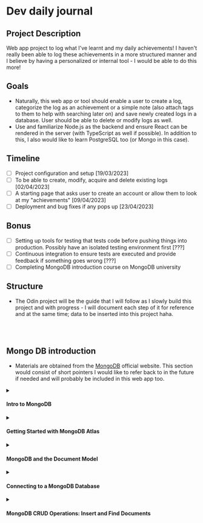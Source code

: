 # Dev daily journal
## Project Description
Web app project to log what I've learnt and my daily achievements! I haven't really been able to log these achievements in a more structured manner and I believe by having a personalized or internal tool - I would be able to do this more!

## Goals
- Naturally, this web app or tool should enable a user to create a log, categorize the log as an achievement or a simple note (also attach tags to them to help with searching later on) and save newly created logs in a database. User should be able to delete or modify logs as well.
- Use and familiarize Node.js as the backend and ensure React can be rendered in the server (with TypeScript as well if possible). In addition to this, I also would like to learn PostgreSQL too (or Mongo in this case).

## Timeline
- [ ] Project configuration and setup [19/03/2023]
- [ ] To be able to create, modify, acquire and delete existing logs [02/04/2023]
- [ ] A starting page that asks user to create an account or allow them to look at my "achievements" [09/04/2023]
- [ ] Deployment and bug fixes if any pops up [23/04/2023]

## Bonus
- [ ] Setting up tools for testing that tests code before pushing things into production. Possibly have an isolated testing environment first [???]
- [ ] Continuous integration to ensure tests are executed and provide feedback if something goes wrong [???]
- [ ] Completing MongoDB introduction course on MongoDB university

## Structure
- The Odin project will be the guide that I will follow as I slowly build this project and with progress - I will document each step of it for reference and at the same time; data to be inserted into this project haha. 

<br/><br/>

## Mongo DB introduction
- Materials are obtained from the [MongoDB](https://learn.mongodb.com/learning-paths/introduction-to-mongodb) official website. This section would consist of short pointers I would like to refer back to in the future if needed and will probably be included in this web app too.

<details><summary><h4>Intro to MongoDB</h4></summary>
<ul>
  <li>Notable keywords; CRUD with MongoDB, search experience, aggregation, indexing, data modeling and transactions</li>
  <li>All exercises are done via IDE on MongoDB course (which is connected to an Atlas cluster)</li>
</ul>
</details>

<details><summary><h4>Getting Started with MongoDB Atlas</h4></summary>
  <ol>
    <li><details><summary><h4>Introduction to MongoDB - Developer Data Platform</h4></summary>
      <ul>
        <li>Database as a serivce (DBaaS) - do not need to configure or manage database but Atlas would do this for us</li>
        <li>Replica Set: data is stored in more than one server (a group of server that holds data). Redundancy and availability</li>
        <li>Type of instances: Clusters (Shared & Dedicated) - serveral mongo servers working  together</li>
        <li>Type of instances: Serverless - charge based on usage and will scale depending  on needs</li>
        <li>Has data API, graphQL API and triggers to enable event driven architecture</li>
      </ul>
    </details></li>
    <li><details>
    <summary><h4>Creating and deploying at Atlas cluster</h4></summary>
      <ul>
        <li>Organizations - define and manager userss and teams</li>
        <li>Projects - create separate projects for development, testing and production</li>
        <li>Add database user for SSH purposes</li>
        <li>Remember add own IP address (or any other) so that MongoDB Atlas doesn't block as it blocks everything but anything within Atlas themselves</li>
        <li>Data explorer can be used to visualize existing data in clusters</li>
      </ul>
    </details></li>
  </ol>
</details>

<details><summary><h4>MongoDB and the Document Model</h4></summary>
  <ol>
    <li><details><summary><h4>MongoDB database</h4></summary>
      <ul>
        <li>MongoDB stored as documents similar to JSON - able to use one format for any applicaitons</li>
        <li>Document - basic unit of data in MongoDB</li>
        <li>Collection - set of documents (structure may not be the same within collection since a document has flexible schema)</li>
        <li>Database - set of collections</li>
        <li>Atlas offers full text search and data visualization</li>
     </ul>
    </details></li>
    <li><details><summary><h4>MongoDB Document Model</h4></summary>
      <ul>
        <li>Documents displayed in JSON and stored in BSON (extension of JSON but in binary which supports multiple different data types) on database.</li>
        <li>Every document requires <code>_id</code> field, if document doesn't have one - MongoDB auto generates ObjectId to represent <code>_id</code> field</li>
        <li>Collections can have different documents schemas in it (because schema is flexbile as it supports polymorphic documents).</li>
        <li>To have more control over database, can have optional schema validation in placed. This can be used to constraint structure of documents.</li> 
       </ul>
    </details></li>
    <li><details><summary><h4>Managing Databases, Collections, and Documents in Atlas Data Explorer</h4></summary>
      <ul>
        <li>Atlas Data Explorer - can create collections or databases and insert documents into databases as required</li>
        <li>Atlas UI - useful for testing purposes</li>
       </ul>
    </details></li>
  </ol>
</details>

<details><summary><h4>Connecting to a MongoDB Database</h4></summary>
  <ol>
    <li><details><summary><h4>Using MongoDB connection strings</h4></summary>
      <ul>
        <li>Connection strings allows us to connect to cluster and work with data. It describes host that we will be using and the options for connecting to MongoDB database</li>
        <li>Connecting string can be used to connect from mongo shell, mongo compass or to any other app</li>
        <li>There exists two formats of connecting string - standard format and DNS seed list format</li>
        <li>Standard format used to connect to standalone clusters, replica sets or sharded clusters</li>
        <li>DNS seed list format provides a DNS server list to connection string. This provides flexibility of deployment and can change servers in rotation without reconfiguring clients.</li>
        <li>Connection string consists of username and password (created database users that have access to database), host and optional port number to database and lastly, additional options</li>
     </ul>
    </details></li>
    <li><details><summary><h4>Connecting to a MongoDB Atlas Cluster with the Shell</h4></summary>
      <ul>
        <li>Will require mongosh to connect into our cluster locally via CLI with provided connection string</li>
        <li>mongosh is a Node.js REPL environment and will enable us to utilize JavaScript languages within the shell</li>
     </ul>
    </details></li>
    <li><details><summary><h4>Connecting to a MongoDB Atlas Cluster with MongoDB Compass</h4></summary>
      <ul>
        <li>GUI to allow us to query and analyze data in cluster</li>
        <li>Enable us to acquire statistical summary of databases existing in cluster</li>
     </ul>
    </details></li>
    <li><details><summary><h4>Connecting to a MongoDB Atlas Cluster from an Application</h4></summary>
      <ul>
        <li>MongoDB drivers allow us to connect database to application using programming language of our choice with provided connection string</li>
        <li>MongoDB documentation to use for configuration and setting up connection to MongoDB database</li>
     </ul>
    </details></li>
    <li><details><summary><h4>Troubleshooting MongoDB Atlas connection errors</h4></summary>
      <ul>
        <li>Network access errors - can be due to not adding IP address for network access</li>
        <li>User authentication errors - can be due to not including password</li>
     </ul>
    </details></li>
  </ol>
</details>

<details><summary><h4>MongoDB CRUD Operations: Insert and Find Documents</h4></summary>
  <ol>
    <li><details><summary><h4>Inserting Documents in a MongoDB Collection</h4></summary>
      <ul>
        <li><code>insertOne()</code> and <code>insertMany()</code> are the relevant code to insert documents.</li>
        <li>Note that with the use of <code>insertOne()</code>, if the collection targeted for document insertion does not exist. It will create the collection automatically. This is worth noting as it causes collections to be created unnecessarily.</li>
     </ul>
    </details></li>
    <li><details><summary><h4>Finding documents in a MongoDB Collection</h4></summary>
      <ul>
        <li><code>use database-name</code> will allow us to utilize the database has the relevant collections included. Next, <code>db.collection-name.find()</code> will return documents that can be found in the collection-name inputted.</li>
        <li>To specify what fields/values a document should have - <code>db.collection-name.find({ field-name: value })</code> can be used. This ensures that we want a specific key/field name to contain a specific value</li>
        <li>To target multiple value for a key/field name - <code>db.collection-name.find({ field-name: { $in: [value-one, value-two] } })</code> can be considered where the values we are looking for can be value-one or value-one.</li>
      </ul>
    </details></li>
  </ol>
</details>
